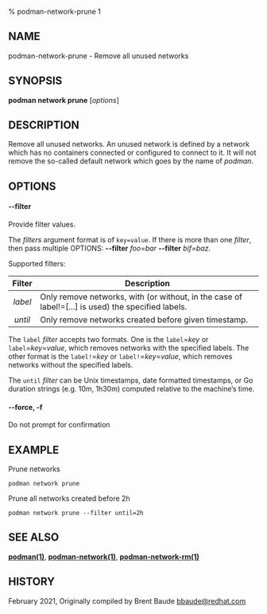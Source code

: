 % podman-network-prune 1

## NAME

podman\-network\-prune - Remove all unused networks

## SYNOPSIS

**podman network prune** [*options*]

## DESCRIPTION

Remove all unused networks. An unused network is defined by a network which
has no containers connected or configured to connect to it. It will not remove
the so-called default network which goes by the name of _podman_.

## OPTIONS

#### **--filter**

Provide filter values.

The _filters_ argument format is of `key=value`. If there is more than one _filter_, then pass multiple OPTIONS: **--filter** _foo=bar_ **--filter** _bif=baz_.

Supported filters:

| Filter  | Description                                                                                        |
| :-----: | -------------------------------------------------------------------------------------------------- |
| _label_ | Only remove networks, with (or without, in the case of label!=[...] is used) the specified labels. |
| _until_ | Only remove networks created before given timestamp.                                               |

The `label` _filter_ accepts two formats. One is the `label`=_key_ or `label`=_key_=_value_, which removes networks with the specified labels. The other format is the `label!`=_key_ or `label!`=_key_=_value_, which removes networks without the specified labels.

The `until` _filter_ can be Unix timestamps, date formatted timestamps, or Go duration strings (e.g. 10m, 1h30m) computed relative to the machine’s time.

#### **--force**, **-f**

Do not prompt for confirmation

## EXAMPLE

Prune networks

```
podman network prune
```

Prune all networks created before 2h

```
podman network prune --filter until=2h
```

## SEE ALSO

**[podman(1)](podman.md)**, **[podman-network(1)](podman-network/podman-network.md)**, **[podman-network-rm(1)](podman-network/podman-network-rm.md)**

## HISTORY

February 2021, Originally compiled by Brent Baude <bbaude@redhat.com>
